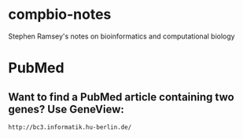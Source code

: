 # compbio-notes
Stephen Ramsey's notes on bioinformatics and computational biology

# PubMed

## Want to find a PubMed article containing two genes?  Use GeneView:

    http://bc3.informatik.hu-berlin.de/

